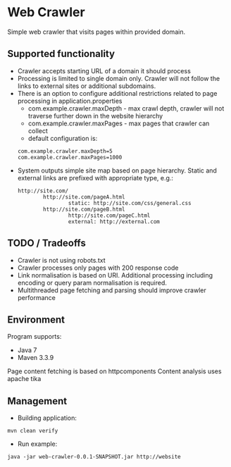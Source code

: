 # Web Crawler

Simple web crawler that visits pages within provided domain.

## Supported functionality

* Crawler accepts starting URL of a domain it should process
* Processing is limited to single domain only. Crawler will not follow the links to external sites or additional subdomains.
* There is an option to configure additional restrictions related to page processing in application.properties
    * com.example.crawler.maxDepth - max crawl depth, crawler will not traverse further down in the website hierarchy
    * com.example.crawler.maxPages - max pages that crawler can collect
    * default configuration is:
    ```
    com.example.crawler.maxDepth=5
    com.example.crawler.maxPages=1000
    ```
* System outputs simple site map based on page hierarchy. Static and external links are prefixed with appropriate type, e.g.:
    ```
    http://site.com/
            http://site.com/pageA.html
                    static: http://site.com/css/general.css
            http://site.com/pageB.html
                    http://site.com/pageC.html
                    external: http://external.com
    ```

## TODO / Tradeoffs

* Crawler is not using robots.txt
* Crawler processes only pages with 200 response code
* Link normalisation is based on URI. Additional processing including encoding or query param normalisation is required.
* Multithreaded page fetching and parsing should improve crawler performance

## Environment

Program supports:
* Java 7
* Maven 3.3.9

Page content fetching is based on httpcomponents 
Content analysis uses apache tika

## Management

* Building application:
```
mvn clean verify
```
* Run example:
```
java -jar web-crawler-0.0.1-SNAPSHOT.jar http://website
```
